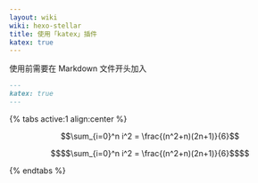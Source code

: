 ```yaml
---
layout: wiki
wiki: hexo-stellar
title: 使用「katex」插件
katex: true
---
```


使用前需要在 Markdown 文件开头加入

```md _posts/xxx.md
---
katex: true
---
```


{% tabs active:1 align:center %}

<!-- tab 演示效果 -->

$$\sum_{i=0}^n i^2 = \frac{(n^2+n)(2n+1)}{6}$$

<!-- tab 代码示例 -->

```math _posts/xxx.md
$$\sum_{i=0}^n i^2 = \frac{(n^2+n)(2n+1)}{6}$$
```

{% endtabs %}
